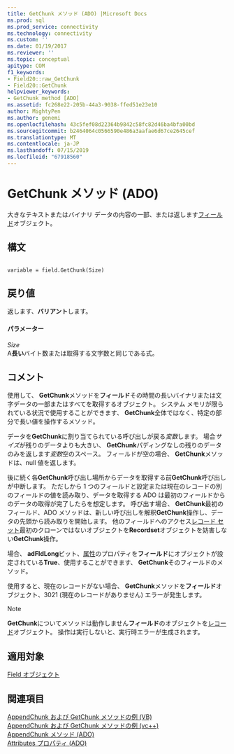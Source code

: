 ```yaml
---
title: GetChunk メソッド (ADO) |Microsoft Docs
ms.prod: sql
ms.prod_service: connectivity
ms.technology: connectivity
ms.custom: ''
ms.date: 01/19/2017
ms.reviewer: ''
ms.topic: conceptual
apitype: COM
f1_keywords:
- Field20::raw_GetChunk
- Field20::GetChunk
helpviewer_keywords:
- GetChunk method [ADO]
ms.assetid: fc268e22-205b-44a3-9038-ffed51e23e10
author: MightyPen
ms.author: genemi
ms.openlocfilehash: 43c5fef08d22364b9842c58fc82d46ba4bfa00bd
ms.sourcegitcommit: b2464064c0566590e486a3aafae6d67ce2645cef
ms.translationtype: MT
ms.contentlocale: ja-JP
ms.lasthandoff: 07/15/2019
ms.locfileid: "67918560"
---
```

# <a name="getchunk-method-ado"></a>GetChunk メソッド (ADO)
大きなテキストまたはバイナリ データの内容の一部、または返します[フィールド](../../../ado/reference/ado-api/field-object.md)オブジェクト。  
  
## <a name="syntax"></a>構文  
  
```  
  
variable = field.GetChunk(Size)  
```  
  
## <a name="return-value"></a>戻り値  
 返します、**バリアント**します。  
  
#### <a name="parameters"></a>パラメーター  
 *Size*  
 A**長い**バイト数または取得する文字数と同じである式。  
  
## <a name="remarks"></a>コメント  
 使用して、 **GetChunk**メソッドを**フィールド**その時間の長いバイナリまたは文字データの一部またはすべてを取得するオブジェクト。 システム メモリが限られている状況で使用することができます、 **GetChunk**全体ではなく、特定の部分で長い値を操作するメソッド。  
  
 データを**GetChunk**に割り当てられている呼び出しが戻る*変数*します。 場合*サイズ*が残りのデータよりも大きい、 **GetChunk**パディングなしの残りのデータのみを返します*変数*空のスペース。 フィールドが空の場合、 **GetChunk**メソッドは、null 値を返します。  
  
 後に続く各**GetChunk**呼び出し場所からデータを取得する前**GetChunk**呼び出しが中断します。 ただしから 1 つのフィールドと設定または現在のレコードの別のフィールドの値を読み取り、データを取得する ADO は最初のフィールドからのデータの取得が完了したらを想定します。 呼び出す場合、 **GetChunk**最初のフィールド、ADO メソッドは、新しい呼び出しを解釈**GetChunk**操作し、データの先頭から読み取りを開始します。 他のフィールドへのアクセス[レコード セット](../../../ado/reference/ado-api/recordset-object-ado.md)最初のクローンではないオブジェクトを**Recordset**オブジェクトを妨害しない**GetChunk**操作。  
  
 場合、 **adFldLong**ビット、[属性](../../../ado/reference/ado-api/attributes-property-ado.md)のプロパティを**フィールド**にオブジェクトが設定されている**True**、使用することができます、 **GetChunk**そのフィールドのメソッド。  
  
 使用すると、現在のレコードがない場合、 **GetChunk**メソッドを**フィールド**オブジェクト、3021 (現在のレコードがありません) エラーが発生します。  
  
> [!NOTE]
>  **GetChunk**についてメソッドは動作しません**フィールド**のオブジェクトを[レコード](../../../ado/reference/ado-api/record-object-ado.md)オブジェクト。 操作は実行しないと、実行時エラーが生成されます。  
  
## <a name="applies-to"></a>適用対象  
 [Field オブジェクト](../../../ado/reference/ado-api/field-object.md)  
  
## <a name="see-also"></a>関連項目  
 [AppendChunk および GetChunk メソッドの例 (VB)](../../../ado/reference/ado-api/appendchunk-and-getchunk-methods-example-vb.md)   
 [AppendChunk および GetChunk メソッドの例 (vc++)](../../../ado/reference/ado-api/appendchunk-and-getchunk-methods-example-vc.md)   
 [AppendChunk メソッド (ADO)](../../../ado/reference/ado-api/appendchunk-method-ado.md)   
 [Attributes プロパティ (ADO)](../../../ado/reference/ado-api/attributes-property-ado.md)
